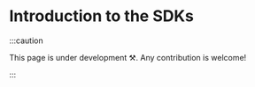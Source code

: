 # Introduction to the SDKs

:::caution

This page is under development ⚒. Any contribution is welcome!

:::
